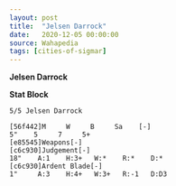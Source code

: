```yaml
---
layout: post
title:  "Jelsen Darrock"
date:   2020-12-05 00:00:00
source: Wahapedia
tags: [cities-of-sigmar]
---
```


**Jelsen Darrock**

**Stat Block**
```
5/5 Jelsen Darrock
```

```
[56f442]M     W     B     Sa    [-]
5"    5     7     5+    
[e85545]Weapons[-]
[c6c930]Judgement[-]
18"    A:1    H:3+   W:*    R:*    D:*   
[c6c930]Ardent Blade[-]
1"     A:3    H:4+   W:3+   R:-1   D:D3  
```
    